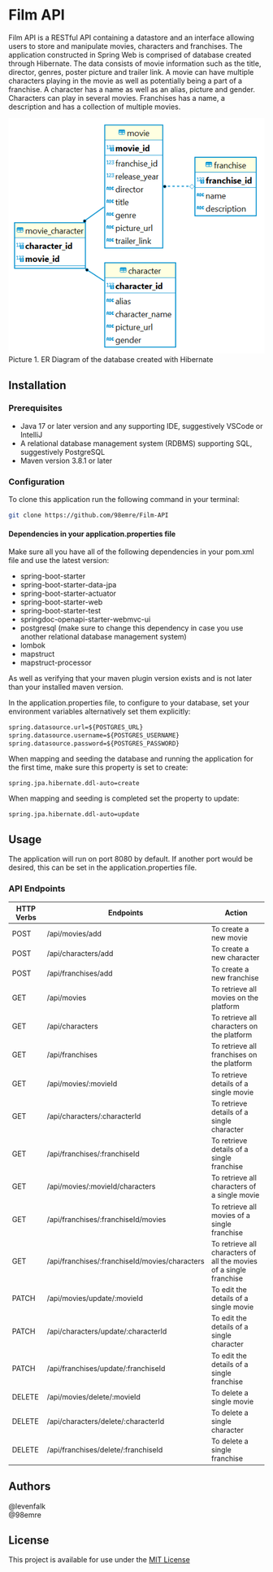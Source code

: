 
# Film API
Film API is a RESTful API containing a datastore and an interface allowing users to store and manipulate movies, characters and franchises. The application constructed in Spring Web is comprised of database created through Hibernate. The data consists of movie information such as the title, director, genres, poster picture and trailer link. A movie can have multiple characters playing in the movie as well as potentially being a part of a franchise. A character has a name as well as an alias, picture and gender. Characters can play in several movies. Franchises has a name, a description and has a collection of multiple movies.

![Alt text](erDiagram.png)  
Picture 1. ER Diagram of the database created with Hibernate


## Installation

### Prerequisites

- Java 17 or later version and any supporting IDE, suggestively VSCode or IntelliJ
- A relational database management system (RDBMS) supporting SQL, suggestively PostgreSQL
- Maven version 3.8.1 or later


### Configuration

To clone this application run the following command in your terminal:
```bash
git clone https://github.com/98emre/Film-API
```


#### Dependencies in your application.properties file

Make sure all you have all of the following dependencies in your pom.xml file and use the latest version:
- spring-boot-starter
- spring-boot-starter-data-jpa
- spring-boot-starter-actuator
- spring-boot-starter-web
- spring-boot-starter-test
- springdoc-openapi-starter-webmvc-ui
- postgresql (make sure to change this dependency in case you use another relational database management system)
- lombok
- mapstruct
- mapstruct-processor


As well as verifying that your maven plugin version exists and is not later than your installed maven version.


In the application.properties file, to configure to your database, set your environment variables alternatively set them explicitly:
```
spring.datasource.url=${POSTGRES_URL}
spring.datasource.username=${POSTGRES_USERNAME}
spring.datasource.password=${POSTGRES_PASSWORD}
```


When mapping and seeding the database and running the application for the first time, make sure this property is set to create:
```
spring.jpa.hibernate.ddl-auto=create
```

When mapping and seeding is completed set the property to update:
```
spring.jpa.hibernate.ddl-auto=update
```


## Usage
The application will run on port 8080 by default. 
If another port would be desired, this can be set in the application.properties file.


### API Endpoints
| HTTP Verbs | Endpoints | Action |
| --- | --- | --- |
| POST | /api/movies/add | To create a new movie |
| POST | /api/characters/add | To create a new character |
| POST | /api/franchises/add | To create a new franchise |
| GET | /api/movies | To retrieve all movies on the platform |
| GET | /api/characters | To retrieve all characters on the platform |
| GET | /api/franchises | To retrieve all franchises on the platform |
| GET | /api/movies/:movieId | To retrieve details of a single movie |
| GET | /api/characters/:characterId | To retrieve details of a single character |
| GET | /api/franchises/:franchiseId | To retrieve details of a single franchise |
| GET | /api/movies/:movieId/characters | To retrieve all characters of a single movie |
| GET | /api/franchises/:franchiseId/movies | To retrieve all movies of a single franchise |
| GET | /api/franchises/:franchiseId/movies/characters | To retrieve all characters of all the movies of a single franchise | 
| PATCH | /api/movies/update/:movieId | To edit the details of a single movie |
| PATCH | /api/characters/update/:characterId | To edit the details of a single character |
| PATCH | /api/franchises/update/:franchiseId | To edit the details of a single franchise |
| DELETE | /api/movies/delete/:movieId | To delete a single movie |
| DELETE | /api/characters/delete/:characterId | To delete a single character |
| DELETE | /api/franchises/delete/:franchiseId | To delete a single franchise |


## Authors

@levenfalk  
@98emre


## License
This project is available for use under the [MIT License](https://choosealicense.com/licenses/mit/) 